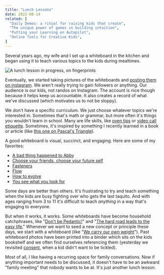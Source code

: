 ```yaml
---
title: "Lunch Lessons"
date: 2022-08-14
related: [
  "Daily Demos: a ritual for raising kids that create",
  "The unique power of games in building intuition",
  "Putting your Learning on Autopilot",
  "Online Tools for Creative Kids",
]
---
```


Several years ago, my wife and I set up a whiteboard in the kitchen and began using it to teach various topics to the kids during mealtimes.

![A lunch lesson in progress, on fingerprints]({{site.url}}/assets/images/fingerprints-lunch-lesson.jpg)

Eventually, we started taking pictures of the whiteboards and [posting them on instagram](https://www.instagram.com/lunchlesson/). We aren't really trying to gain followers or anything. Our audience is our kids, not randos on Instagram. The account is nice though because it helps keep us accountable. It also creates a record of what we've discussed (which motivates us to not be sloppy).

We don't have a specific curriculum. We just choose whatever topics we're interested in. Sometimes that's math or grammar, but more often it's things you wouldn't learn in school. Many are life skills, like [oven tips](https://www.instagram.com/p/CPhEIeOlNf1/) or [video call etiquette](https://www.instagram.com/p/CEezbq3FLGP/). Sometimes, it's inspired by something I recently learned in a book or article (like [this one on Pascal's Triangle](https://www.instagram.com/p/CTIu1jZljFo/)).

A good whiteboard is visual, succinct, and engaging. Here are some of my favorites:

- [A bad thing happened to Abby](https://www.instagram.com/p/BtNFkQblxW8/)
- [Choose your friends, choose your future self](https://www.instagram.com/p/B1pVlBBFoMk/)
- [Fasteners](https://www.instagram.com/p/B8wHTeZnYCF/)
- [Flow](https://www.instagram.com/p/Bxz7WZul8BJ/)
- [How to evolve](https://www.instagram.com/p/BvXZSFiFTvz/)
- [You see what you look for]()

Some days are better than others. It's frustrating to try and teach something when the kids are busy fighting over who gets the last taquito. And with ages ranging from 3 to 11 it's difficult to teach *anything* in a way that's engaging to everyone.

But when it works, it works. Some whiteboards have become household catchphrases, like "[Don't be Pedantic!](https://www.instagram.com/p/B-Arfxxlwt6/)" and "[The hard road leads to the easy life.](https://www.instagram.com/p/CUWJ3p8FPpx/)" Whenever we want to seed a new concept or principle these days, we start with a whiteboard (like "[We carry our own weight](https://www.instagram.com/p/Bz6xGGXl1ED/)"). Past whiteboard photos have been printed into a binder which sits on the kids bookshelf and we often find ourselves referencing them (yesterday we revisited [consent](https://www.instagram.com/p/CD99V5uFeSo/), when a kid didn't want to be tickled).

Most of all, I like having a recurring space for family conversations. Now if anything important needs to be discussed, it doesn't have to be an awkward "family meeting" that nobody wants to be at. It's just another lunch lesson.
